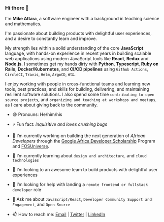 ### Hi there 👋

I'm **Mike Attara**, a software engineer with a background in teaching science and mathematics.
 
I'm passionate about building products with delightful user experiences, and a desire to constantly learn and improve.

My strength lies within a solid understanding of the core **JavaScript** language, with hands-on experience in recent years in building scalable web applications using modern JavaScript tools like **React**, **Redux** and **Node.js**. I sometimes get my hands dirty with **Python**, **Typescript**, **Ruby on Rails**, **Docker/Kubernetes**, and **CI/CD pipelines** using `Github Actions`, `CircleCI`, `Travis`, `Helm`, `ArgoCD`, etc.


I enjoy working with people in cross-functional teams and learning new tools, best practices, and skills for building, delivering, and maintaining resilient software solutions. I also spend some time `contributing to open source projects`, and `organizing and teaching at workshops and meetups`, as I care about giving back to the community.

- 😄  Pronouns: He/him/his

- ⚡  Fun fact: *Inquisitive and loves crushing bugs*

- 🔭  I’m currently working on building the next generation of *African Developers* through the [Google Africa Developer Scholarship](https://gads.andela.com) Program and [FOSUniverse](https://fosuniverse.org).

- 🌱  I’m currently learning about `design and architecture`, and `cloud technologies`

- 👯  I’m looking to an awesome team to build products with delightful user experiences

- 🤔  I’m looking for help with landing a `remote frontend or fullstack developer` role

- 💬  Ask me about `JavaScript/React`, `Developer Community Support and Engagement`, and `Open Source`

- 📫  How to reach me:
  [Email](mailto:mpyebattara@gmail.com) | [Twitter](https://twitter.com/mikeattara) | [LinkedIn](https://www.linkedin.com/in/mikeattara)
